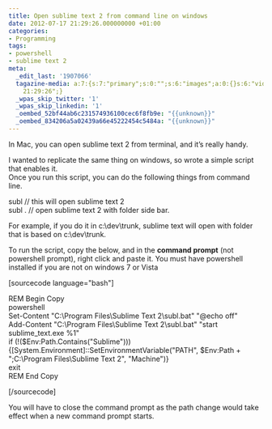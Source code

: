 ```yaml
---
title: Open sublime text 2 from command line on windows
date: 2012-07-17 21:29:26.000000000 +01:00
categories:
- Programming
tags:
- powershell
- sublime text 2
meta:
  _edit_last: '1907066'
  tagazine-media: a:7:{s:7:"primary";s:0:"";s:6:"images";a:0:{}s:6:"videos";a:0:{}s:11:"image_count";s:1:"0";s:6:"author";s:7:"1907066";s:7:"blog_id";s:7:"1833431";s:9:"mod_stamp";s:19:"2012-07-17
    21:29:26";}
  _wpas_skip_twitter: '1'
  _wpas_skip_linkedin: '1'
  _oembed_52bf44ab6c231574936100cec6f8fb9e: "{{unknown}}"
  _oembed_834206a5a02439a66e45222454c5484a: "{{unknown}}"
---
```

<p>In Mac, you can open sublime text 2 from terminal, and it’s really handy.</p>
<p>I wanted to replicate the same thing on windows, so wrote a simple script that enables it.<br />
Once you run this script, you can do the following things from command line.</p>
<p>subl       // this will open sublime text 2<br />
subl .     // open sublime text 2 with folder side bar. </p>
<p>For example, if you do it in c:\dev\trunk, sublime text will open with folder that is based on c:\dev\trunk.</p>
<p>To run the script, copy the below, and in the <strong>command prompt</strong> (not powershell prompt), right click and paste it. You must have powershell installed if you are not on windows 7 or Vista</p>
<p>[sourcecode language="bash"] </p>
<p>REM Begin Copy<br />
powershell<br />
Set-Content &quot;C:\Program Files\Sublime Text 2\subl.bat&quot; &quot;@echo off&quot;<br />
Add-Content &quot;C:\Program Files\Sublime Text 2\subl.bat&quot; &quot;start sublime_text.exe %1&quot;<br />
if (!($Env:Path.Contains(&quot;Sublime&quot;))) {[System.Environment]::SetEnvironmentVariable(&quot;PATH&quot;, $Env:Path + &quot;;C:\Program Files\Sublime Text 2&quot;, &quot;Machine&quot;)}<br />
exit<br />
REM End Copy</p>
<p>[/sourcecode]</p>
<p>You will have to close the command prompt as the path change would take effect when a new command prompt starts. </p>

